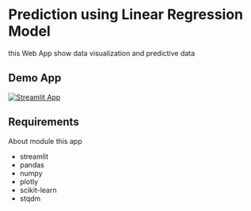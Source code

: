 # Prediction using Linear Regression Model

this Web App show data visualization and predictive data

## Demo App

[![Streamlit App](https://static.streamlit.io/badges/streamlit_badge_black_white.svg)](https://bit.ly/CSnumerical)

## Requirements

About module this app
- streamlit
- pandas
- numpy
- plotly
- scikit-learn
- stqdm
